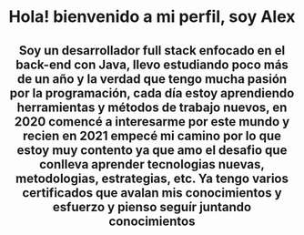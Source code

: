 <div id="header" align="center">
  <h1 align="center">Hola! bienvenido a mi perfil, soy Alex</h1>
  <h2 align="center">Soy un desarrollador full stack enfocado en el back-end con Java, llevo estudiando poco más de un año y la verdad que tengo mucha pasión por la programación, cada día estoy aprendiendo herramientas y métodos de trabajo nuevos, en 2020 comencé a interesarme por este mundo y recien en 2021 empecé mi camino por lo que estoy muy contento ya que amo el desafio que conlleva aprender tecnologias nuevas, metodologias, estrategias, etc. Ya tengo varios certificados que avalan mis conocimientos y esfuerzo y pienso seguír juntando conocimientos</h2>
